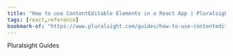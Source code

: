 ```yaml
---
title: "How to use ContentEditable Elements in a React App | Pluralsight"
tags: [react,reference]
bookmark-of: "https://www.pluralsight.com/guides/how-to-use-contenteditable-elements-in-a-react-app"
---
```

Pluralsight Guides